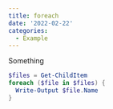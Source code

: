 ```yaml
---
title: foreach
date: '2022-02-22'
categories:
  - Example
---
```


Something

```powershell
$files = Get-ChildItem
foreach ($file in $files) {
  Write-Output $file.Name
}
```

